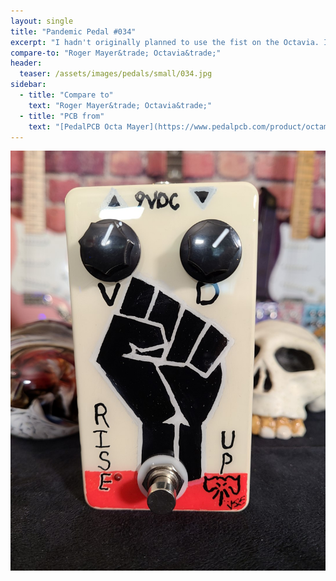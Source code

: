 ```yaml
---
layout: single
title: "Pandemic Pedal #034"
excerpt: "I hadn't originally planned to use the fist on the Octavia. I did plan to use the cream enclosure though. I also wanted to pay tribute to the struggle. It really is time that the people start to rise up and fight for their rights."
compare-to: "Roger Mayer&trade; Octavia&trade;"
header:
  teaser: /assets/images/pedals/small/034.jpg
sidebar:
  - title: "Compare to"
    text: "Roger Mayer&trade; Octavia&trade;"
  - title: "PCB from"
    text: "[PedalPCB Octa Mayer](https://www.pedalpcb.com/product/octamayer/)"
---
```


![header](/assets/images/pedals/034.jpg)
